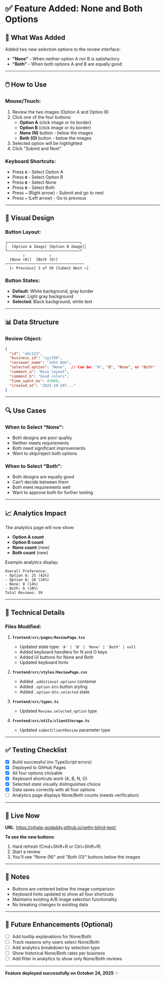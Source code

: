 # ✅ Feature Added: None and Both Options

## 🎯 What Was Added

Added two new selection options to the review interface:
- **"None"** - When neither option A nor B is satisfactory
- **"Both"** - When both options A and B are equally good

---

## 🖱️ How to Use

### Mouse/Touch:
1. Review the two images (Option A and Option B)
2. Click one of the four buttons:
   - **Option A** (click image or its border)
   - **Option B** (click image or its border)  
   - **None (N)** button - below the images
   - **Both (O)** button - below the images
3. Selected option will be highlighted
4. Click "Submit and Next"

### Keyboard Shortcuts:
- Press **`A`** - Select Option A
- Press **`B`** - Select Option B
- Press **`N`** - Select None
- Press **`O`** - Select Both
- Press **`→`** (Right arrow) - Submit and go to next
- Press **`←`** (Left arrow) - Go to previous

---

## 🎨 Visual Design

### Button Layout:
```
┌─────────────────────────────────┐
│  [Option A Image] [Option B Image]│
└─────────────────────────────────┘
        ↓           ↓
  [None (N)]  [Both (O)]
────────────────────────────────────
  [← Previous] 3 of 59 [Submit Next →]
```

### Button States:
- **Default**: White background, gray border
- **Hover**: Light gray background
- **Selected**: Black background, white text

---

## 📊 Data Structure

### Review Object:
```json
{
  "id": "abc123",
  "business_id": "xyz789",
  "reviewer_name": "John Doe",
  "selected_option": "None",  // Can be: "A", "B", "None", or "Both"
  "comment_a": "Nice layout",
  "comment_b": "Good colors",
  "time_spent_ms": 45000,
  "created_at": "2025-10-24T..."
}
```

---

## 🔍 Use Cases

### When to Select "None":
- Both designs are poor quality
- Neither meets requirements
- Both need significant improvements
- Want to skip/reject both options

### When to Select "Both":
- Both designs are equally good
- Can't decide between them
- Both meet requirements well
- Want to approve both for further testing

---

## 📈 Analytics Impact

The analytics page will now show:
- **Option A count**
- **Option B count**
- **None count** (new)
- **Both count** (new)

Example analytics display:
```
Overall Preference:
- Option A: 25 (42%)
- Option B: 20 (34%)
- None: 8 (14%)
- Both: 6 (10%)
Total Reviews: 59
```

---

## 🔧 Technical Details

### Files Modified:
1. **`frontend/src/pages/ReviewPage.tsx`**
   - Updated state type: `'A' | 'B' | 'None' | 'Both' | null`
   - Added keyboard handlers for N and O keys
   - Added UI buttons for None and Both
   - Updated keyboard hints

2. **`frontend/src/styles/ReviewPage.css`**
   - Added `.additional-options` container
   - Added `.option-btn` button styling
   - Added `.option-btn.selected` state

3. **`frontend/src/types.ts`**
   - Updated `Review.selected_option` type

4. **`frontend/src/utils/clientStorage.ts`**
   - Updated `submitClientReview` parameter type

---

## ✅ Testing Checklist

- [x] Build successful (no TypeScript errors)
- [x] Deployed to GitHub Pages
- [x] All four options clickable
- [x] Keyboard shortcuts work (A, B, N, O)
- [x] Selected state visually distinguishes choice
- [x] Data saves correctly with all four options
- [ ] Analytics page displays None/Both counts (needs verification)

---

## 🚀 Live Now

**URL**: https://pjhala-godaddy.github.io/getty-blind-test/

**To see the new buttons**:
1. Hard refresh (Cmd+Shift+R or Ctrl+Shift+R)
2. Start a review
3. You'll see "None (N)" and "Both (O)" buttons below the images

---

## 📝 Notes

- Buttons are centered below the image comparison
- Keyboard hints updated to show all four shortcuts
- Maintains existing A/B image selection functionality
- No breaking changes to existing data

---

## 🎯 Future Enhancements (Optional)

- [ ] Add tooltip explanations for None/Both
- [ ] Track reasons why users select None/Both
- [ ] Add analytics breakdown by selection type
- [ ] Show historical None/Both rates per business
- [ ] Add filter in analytics to show only None/Both reviews

---

**Feature deployed successfully on October 24, 2025** ✨

